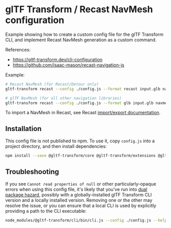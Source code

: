 # glTF Transform / Recast NavMesh configuration

Example showing how to create a custom config file for the glTF Transform CLI,
and implement Recast NavMesh generation as a custom command.

References:
- https://gltf-transform.dev/cli-configuration
- https://github.com/isaac-mason/recast-navigation-js

Example:

```bash
# Recast NavMesh (for Recast/Detour only)
gltf-transform recast --config ./config.js --format recast input.glb navmesh.bin

# glTF NavMesh (for all other navigation libraries)
gltf-transform recast --config ./config.js --format glb input.glb navmesh.glb
```

To import a NavMesh in Recast, see Recast [import/export documentation](https://github.com/isaac-mason/recast-navigation-js#importing-and-exporting).

## Installation

This config file is not published to npm. To use it, copy `config.js` into a project directory, and then install dependencies:

```bash
npm install --save @gltf-transform/core @gltf-transform/extensions @gltf-transform/functions @gltf-transform/cli recast-navigation
```

## Troubleshooting

If you see `Cannot read properties of null` or other particularly-opaque errors when
using this config file, it's likely that you've run into [dual package hazard](https://nodejs.org/api/packages.html#dual-package-hazard), possibly with a globally-installed
glTF Transform CLI version and a locally installed version. Removing one or the other may resolve
the issue, or you can ensure that a local CLI is used by explicitly providing a path to the
CLI executable:

```bash
node_modules/@gltf-transform/cli/bin/cli.js --config ./config.js --help
```
